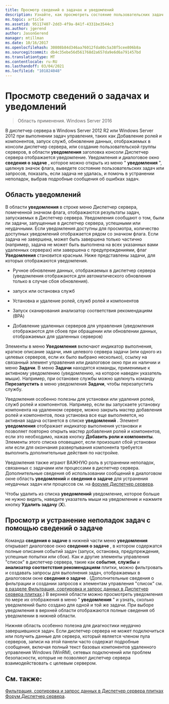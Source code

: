 ```yaml
---
title: Просмотр сведений о задачах и уведомлений
description: Узнайте, как просмотреть состояние пользовательских задач или запросов, определить, не удалось ли выполнить задачу, и устранить неполадки, обращаясь к подробным сообщениям об ошибках задач.
ms.topic: article
ms.assetid: 95117407-2dd3-4f9a-841f-4331be3544c3
ms.author: jgerend
author: JasonGerend
manager: mtillman
ms.date: 10/16/2017
ms.openlocfilehash: 30808b84d346aa76012fda80c5a38f5cee806b8a
ms.sourcegitcommit: db4c35ebe56d561768d2a657da9e6d6a791457bd
ms.translationtype: MT
ms.contentlocale: ru-RU
ms.lasthandoff: 03/04/2021
ms.locfileid: "101824048"
---
```

# <a name="view-task-details-and-notifications"></a>Просмотр сведений о задачах и уведомлений

>Область применения. Windows Server 2016

В диспетчер сервера в Windows Server 2012 R2 или Windows Server 2012 при выполнении задач управления, таких как Добавление ролей и компонентов, запуск служб, обновление данных, отображаемых в консоли диспетчер сервера, или создание пользовательской группы серверов, в области **уведомления** заголовка консоли Диспетчер сервера отображается уведомление. Уведомления и диалоговое окно **сведения о задаче** , которое можно открыть из меню " **уведомления** ", щелкнув значок флага, выведете состояние пользовательских задач или запросов, показать, если задача не удалась, и помочь в устранении неполадок, выбрав подробные сообщения об ошибках задач.

## <a name="the-notifications-area"></a>Область уведомлений
В области **уведомления** в строке меню Диспетчер сервера, помеченной значком флага, отображаются результаты задач, запускаемых в Диспетчер сервера. Уведомления сообщают о том, были ли задачи, запущенные в диспетчер сервера, успешными или неудачными. Если уведомления доступны для просмотра, количество доступных уведомлений отображается рядом со значком флага. Если задача не завершена, может быть завершена только частично (например, задача не может быть выполнена на всех указанных вами удаленных серверах) или завершена с предупреждениями, флаг **Уведомления**  становится красным. Ниже представлены задачи, для которых отображаются уведомления.

-   Ручное обновление данных, отображаемых в диспетчер сервера (уведомления отображаются для автоматического обновления только в случае сбоя обновления).

-   запуск или остановка служб

-   Установка и удаление ролей, служб ролей и компонентов

-   Запуск сканирования анализатор соответствия рекомендациям (BPA)

-   Добавление удаленных серверов для управления (уведомления отображаются для сбоев при обращении или обновлении данных, отображаемых для удаленных серверов)

Элементы в меню **Уведомления**  включают индикатор выполнения, краткое описание задачи, имя целевого сервера задачи (или одного из целевых серверов, если их было выбрано несколько), ссылку на связанный элемент управления или диалоговое окно при их наличии и меню **Задачи**. В меню **Задачи** находятся команды, применимые к активному уведомлению (уведомлению, на которое наведен указатель мыши). Например, при остановке службы можно щелкнуть команду **Перезапустить** в меню уведомления **Задачи**, чтобы перезапустить службу.

Уведомления особенно полезны для установки или удаления ролей, служб ролей и компонентов. Например, если вы запускаете установку компонента на удаленном сервере, можно закрыть мастер добавления ролей и компонентов, пока установка все еще выполняется, но активная задача останется в списке **уведомлений** . Элемент **уведомления** отображает индикатор выполнения установки и позволяет повторно открыть мастер добавления ролей и компонентов, если это необходимо, нажав кнопку **Добавить роли и компоненты**. Элементы этого списка оповещают, если произошел сбой установки или если для окончания развертывания компонента требуется выполнить дополнительные действия по настройке.

Уведомления также играют ВАЖНУЮ роль в устранении неполадок, связанных с задачами или процессами в диспетчер сервера. Дополнительные сведения об использовании сообщений в диалоговом окне область **уведомлений** и **сведения о задаче** для устранения неудачных задач или процессов см. на [форуме Диспетчер сервера](/answers/topics/windows-server-manager.html).

Чтобы удалить из списка **уведомлений** уведомление, которое больше не нужно видеть, наведите указатель мыши на уведомление и нажмите кнопку **Удалить задачу** (**X**).

## <a name="viewing-and-troubleshooting-tasks-by-using-task-details"></a>Просмотр и устранение неполадок задач с помощью сведений о задаче
Команда **сведения о задаче** в нижней части меню **уведомления** открывает диалоговое окно **сведения о задаче** , в котором содержатся полные описания событий задач (запуск, остановка, предупреждения, успешные попытки или сбои). Как и другие элементы управления "список" в диспетчер сервера, такие как **события**, **службы** и **анализатор соответствия рекомендациям** плитки, можно фильтровать и создавать запросы для выполнения задач, отображаемых в диалоговом окне **сведения о задаче** . (Дополнительные сведения о фильтрации и создании запросов к элементам управления "список" см. [в разделе Фильтрация, сортировка и запрос данных в Диспетчер сервера плитках](filter-sort-and-query-data-in-server-manager-tiles.md).) В верхней области можно просмотреть уведомления по мере их отображения в меню " **уведомления** " и узнать, сколько уведомлений было создано для одной и той же задачи. При выборе уведомления в верхней области отображаются полные сведения об уведомлении в нижней области.

Нижняя область особенно полезна для диагностики неудачно завершившихся задач. Если диспетчер сервера не может подключиться или получить данные для сервера, который является членом пула серверов, записи на этой панели часто содержат подробные сообщения, включая полный текст базовых компонентов удаленного управления Windows (WinRM), сетевых подключений или проблем безопасности, которые не позволяют диспетчер сервера взаимодействовать с целевым сервером.

## <a name="see-also"></a>См. также:
[Фильтрация, сортировка и запрос данных в Диспетчер сервера плитках](filter-sort-and-query-data-in-server-manager-tiles.md) 
 [Форум Диспетчер сервера](/answers/topics/windows-server-manager.html).